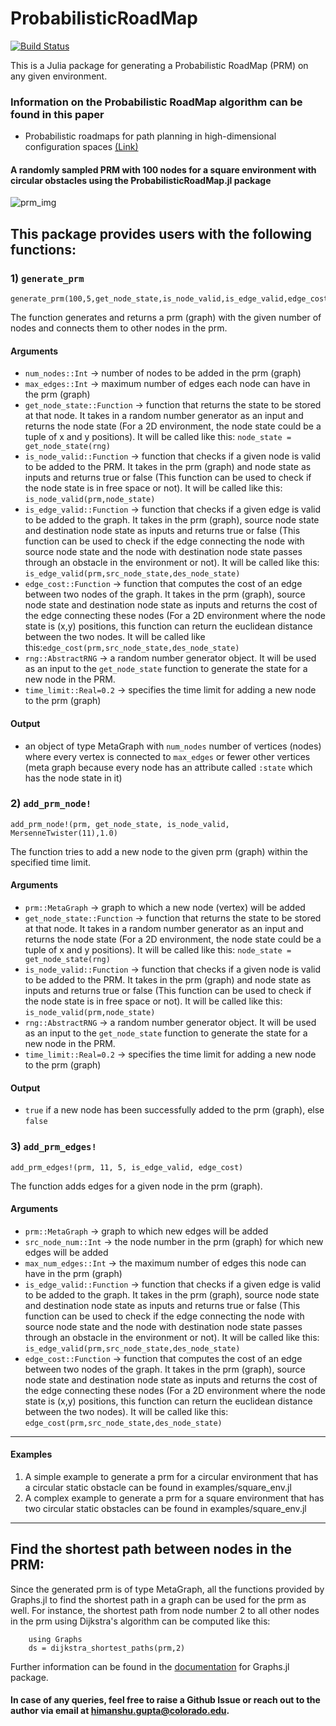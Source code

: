 # ProbabilisticRoadMap

[![Build Status](https://github.com/himanshugupta1009/ProbabilisticRoadMap.jl/actions/workflows/CI.yml/badge.svg?branch=main)](https://github.com/himanshugupta1009/ProbabilisticRoadMap.jl/actions/workflows/CI.yml?query=branch%3Amain)

This is a Julia package for generating a Probabilistic RoadMap (PRM) on any given environment.

### Information on the Probabilistic RoadMap algorithm can be found in this paper

* Probabilistic roadmaps for path planning in high-dimensional configuration spaces [(Link)](https://ieeexplore.ieee.org/abstract/document/508439)

#### A randomly sampled PRM with 100 nodes for a square environment with circular obstacles using the ProbabilisticRoadMap.jl package  
![prm_img](https://github.com/himanshugupta1009/ProbabilisticRoadMap.jl/blob/main/media/prm_100_nodes_7_edges.png)

## This package provides users with the following functions:

### 1) `generate_prm`

    generate_prm(100,5,get_node_state,is_node_valid,is_edge_valid,edge_cost,MersenneTwister(11),1.0)  
  
  The function generates and returns a prm (graph) with the given number of nodes and connects them to other nodes in the prm.

#### Arguments 
- `num_nodes::Int` -> number of nodes to be added in the prm (graph)
- `max_edges::Int` -> maximum number of edges each node can have in the prm (graph)
- `get_node_state::Function` -> function that returns the state to be stored at that node. It takes in a random number generator as an input and returns the node state
    (For a 2D environment, the node state could be a tuple of x and y positions). It will be called like this: `node_state = get_node_state(rng)`
- `is_node_valid::Function` -> function that checks if a given node is valid to be added to the PRM. It takes in the prm (graph) and node state as inputs and returns true or false
    (This function can be used to check if the node state is in free space or not). It will be called like this: `is_node_valid(prm,node_state)`
- `is_edge_valid::Function` -> function that checks if a given edge is valid to be added to the graph. It takes in the prm (graph), source node state and destination node state as inputs and returns true or false
    (This function can be used to check if the edge connecting the node with source node state and the node with destination node state passes through an obstacle in the environment or not). It will be called like this: `is_edge_valid(prm,src_node_state,des_node_state)`
- `edge_cost::Function` -> function that computes the cost of an edge between two nodes of the graph. It takes in the prm (graph), source node state and destination node state as inputs and returns the cost of the edge connecting these nodes
    (For a 2D environment where the node state is (x,y) positions, this function can return the euclidean distance between the two nodes.
  It will be called like this:`edge_cost(prm,src_node_state,des_node_state)`
- `rng::AbstractRNG` -> a random number generator object. It will be used as an input to the `get_node_state` function to generate the state for a new node in the PRM.
- `time_limit::Real=0.2` -> specifies the time limit for adding a new node to the prm (graph)

#### Output
  - an object of type MetaGraph with `num_nodes` number of vertices (nodes) where every vertex is connected to `max_edges` or fewer other vertices
        (meta graph because every node has an attribute called `:state` which has the node state in it)


### 2) `add_prm_node!`

    add_prm_node!(prm, get_node_state, is_node_valid, MersenneTwister(11),1.0)
  
  The function tries to add a new node to the given prm (graph) within the specified time limit.

#### Arguments

- `prm::MetaGraph` -> graph to which a new node (vertex) will be added
- `get_node_state::Function` -> function that returns the state to be stored at that node. It takes in a random number generator as an input and returns the node state
    (For a 2D environment, the node state could be a tuple of x and y positions). It will be called like this: `node_state = get_node_state(rng)`
- `is_node_valid::Function` -> function that checks if a given node is valid to be added to the PRM. It takes in the prm (graph) and node state as inputs and returns true or false
    (This function can be used to check if the node state is in free space or not). It will be called like this: `is_node_valid(prm,node_state)`
- `rng::AbstractRNG` -> a random number generator object. It will be used as an input to the `get_node_state` function to generate the state for a new node in the PRM.
- `time_limit::Real=0.2` -> specifies the time limit for adding a new node to the prm (graph)


#### Output
- `true` if a new node has been successfully added to the prm (graph), else `false`


### 3) `add_prm_edges!`
    
    add_prm_edges!(prm, 11, 5, is_edge_valid, edge_cost)

  The function adds edges for a given node in the prm (graph).

#### Arguments
  
- `prm::MetaGraph` -> graph to which new edges will be added
- `src_node_num::Int` -> the node number in the prm (graph) for which new edges will be added
- `max_num_edges::Int` -> the maximum number of edges this node can have in the prm (graph)
- `is_edge_valid::Function` -> function that checks if a given edge is valid to be added to the graph. It takes in the prm (graph), source node state and destination node state as inputs and returns true or false
    (This function can be used to check if the edge connecting the node with source node state and the node with destination node state passes through an obstacle in the environment or not). It will be called like this: `is_edge_valid(prm,src_node_state,des_node_state)`
- `edge_cost::Function` -> function that computes the cost of an edge between two nodes of the graph. It takes in the prm (graph), source node state and destination node state as inputs and returns the cost of the edge connecting these nodes
    (For a 2D environment where the node state is (x,y) positions, this function can return the euclidean distance between the two nodes).
  It will be called like this: `edge_cost(prm,src_node_state,des_node_state)`

***

#### Examples

1) A simple example to generate a prm for a circular environment that has a circular static obstacle can be found in examples/square_env.jl
2) A complex example to generate a prm for a square environment that has two circular static obstacles can be found in examples/square_env.jl

***

## Find the shortest path between nodes in the PRM:

Since the generated prm is of type MetaGraph, all the functions provided by Graphs.jl to find the shortest path in a graph can be used for the prm as well.
For instance, the shortest path from node number 2 to all other nodes in the prm using Dijkstra's algorithm can be computed like this:
```
    using Graphs
    ds = dijkstra_shortest_paths(prm,2)
```
Further information can be found in the [documentation](https://juliagraphs.org/Graphs.jl/stable/) for Graphs.jl package.


#### In case of any queries, feel free to raise a Github Issue or reach out to the author via email at himanshu.gupta@colorado.edu.
